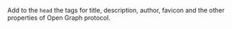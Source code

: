 
Add to the `head` the tags for title, description, author, favicon and the 
other properties of Open Graph protocol.
